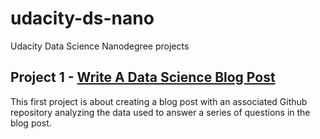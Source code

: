 # udacity-ds-nano

Udacity Data Science Nanodegree projects

## Project 1 - [Write A Data Science Blog Post](Blog-post/README.md)

This first project is about creating a blog post with an associated Github repository analyzing the data used to answer a series of questions in the blog post.
